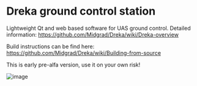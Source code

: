 # Dreka ground control station

Lightweight Qt and web based software for UAS ground control. 
Detailed information: https://github.com/Midgrad/Dreka/wiki/Dreka-overview

Build instructions can be find here: https://github.com/Midgrad/Dreka/wiki/Building-from-source

This is early pre-alfa version, use it on your own risk!

![image](https://user-images.githubusercontent.com/2522130/128845134-5461456a-ca8f-4ade-95e6-f106f5666709.png)
